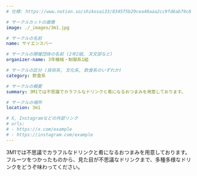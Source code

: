 ```yaml
---
# 仕様: https://www.notion.so/shikosai33/8345f5b29cea40aaa2cc9fd6ab79c6a6?pvs=4#5438a1577b604f39a67658a72f2283b8

# サークルカットの画像
image: ./_images/3m1.jpg

# サークルの名前
name: サイエンスバー

# サークルの開催団体の名前 (2年2組, 天文部など)
organizer-name: 3年機械・制御系1組

# サークルの区分 (技術系, 文化系, 飲食系のいずれか)
category: 飲食系

# サークルの概要
summary: 3M1では不思議でカラフルなドリンクと肴になるおつまみを用意しております。

# サークルの場所
location: 3m1

# X, Instagramなどの外部リンク
# urls:
# - https://x.com/example
# - https://instagram.com/example
---
```

3M1では不思議でカラフルなドリンクと肴になるおつまみを用意しております。
フルーツをつかったものから、見た目が不思議なドリンクまで、多種多様なドリンクをどうぞ味わってください。
